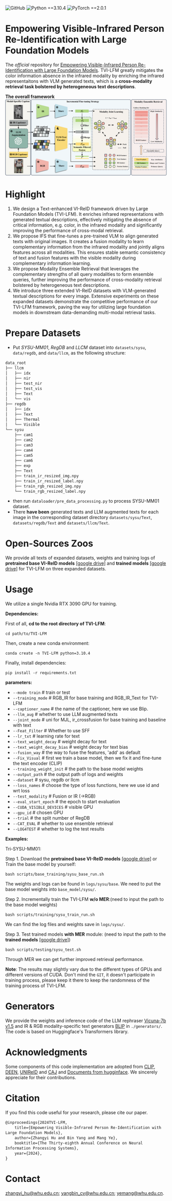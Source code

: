 ![GitHub](https://img.shields.io/badge/license-MIT-green)
![Python ==3.10.4](https://img.shields.io/badge/Python-=3.10.4-blue.svg)
![PyTorch ==2.0.1](https://img.shields.io/badge/PyTorch-=2.0.1-yellow.svg)

# Empowering Visible-Infrared Person Re-Identification with Large Foundation Models

The *official* repository for [Empowering Visible-Infrared Person Re-Identification with Large Foundation Models](https://openreview.net/pdf?id=qQlmONeI5k). TVI-LFM greatly mitigates the color information absence in the infrared modality by enriching the infrared representaitons with VLM generated texts, which is a **cross-modality retrieval task bolstered by heterogeneous text descriptions**.

**The overall framework**
![framework](figs/framework.png)

# Highlight

1. We design a Text-enhanced VI-ReID framework driven by Large Foundation Models (TVI-LFM). It enriches infrared representations with generated textual descriptions, effectively mitigating the absence of critical information, e.g. color, in the infrared modality and significantly improving the performance of cross-modal retrieval.
2. We propose IFS that fine-tunes a pre-trained VLM to align generated texts with original images. It creates a fusion modality to learn complementary information from the infrared modality and jointly aligns features across all modalities. This ensures stable semantic consistency of text and fusion features with the visible modality during complementary information learning.
3. We propose Modality Ensemble Retrieval that leverages the complementary strengths of all query modalities to form ensemble queries, further improving the performance of cross-modality retrieval bolstered by heterogeneous text descriptions.
4. We introduce three extended VI-ReID datasets with VLM-generated textual descriptions for every image. Extensive experiments on these expanded datasets demonstrate the competitive performance of our TVI-LFM framework, paving the way for utilizing large foundation models in downstream data-demanding multi-modal retrieval tasks.

# Prepare Datasets
* Put *SYSU-MM01*, *RegDB* and *LLCM* dataset into `datasets/sysu`, `data/regdb`, and `data/llcm`, as the following structure:
```
data_root
├── llcm
│   ├── idx
│   ├── nir
│   ├── test_nir
│   ├── test_vis
│   ├── Text
│   └── vis
├── regdb
│   ├── idx
│   ├── Text
│   ├── Thermal
│   └── Visible
└── sysu
    ├── cam1
    ├── cam2
    ├── cam3
    ├── cam4
    ├── cam5
    ├── cam6
    ├── exp
    ├── Text
    ├── train_ir_resized_img.npy
    ├── train_ir_resized_label.npy
    ├── train_rgb_resized_img.npy
    └── train_rgb_resized_label.npy
```


* then run `dataloader/pre_data_processing.py` to process SYSU-MM01 dataset.
* There **have been** generated texts and LLM augmented texts for each image in the corresponding dataset directory `datasets/sysu/Text`, `datasets/regdb/Text` and `datasets/llcm/Text`.


# Open-Sources Zoos
We provide all texts of expanded datasets, weights and training logs of **pretrained base VI-ReID models** [[google drive]](https://drive.google.com/drive/folders/1DiyE1ySdWmAiNtWnG01FemZSbl2uR9aP?usp=drive_link) and **trained models** [[google drive]](https://drive.google.com/drive/folders/1CoUks3X7_ORui8Rj-Zxw317YhpKO2-yQ?usp=drive_link) for TVI-LFM on three expanded datasets.

# Usage
We utilize a single Nvidia RTX 3090 GPU for training.

**Dependencies:**

First of all, **cd to the root directory of TVI-LFM**:
```
cd path/to/TVI-LFM
```
Then, create a new conda environment:
```
conda create -n TVI-LFM python=3.10.4
```
Finally, install dependencies:
```
pip install -r requirements.txt
```

**parameters:**

* `--mode train` # train or test
* `--training_mode` # RGB_IR for base training and RGB_IR_Text for TVI-LFM
* `--captioner_name` # the name of the captioner, here we use Blip.
* `--llm_aug` # whether to use LLM augmented texts
* `--joint_mode` # uni for MJL, ir_crossfusion for base training and baseline with text
* `--Feat_Filter` # Whether to use SFF
* `--lr_txt` # learning rate for text
* `--text_weight_decay` # weight decay for text
* `--text_weight_decay_bias` # weight decay for text bias
* `--fusion_way` # the way to fuse the features, 'add' as default
* `--Fix_Visual` # first we train a base model, then we fix it and fine-tune the text encoder (CLIP)
* `--training_weight_init` # the path to the base model weights
* `--output_path` # the output path of logs and weights
* `--dataset` # sysu, regdb or llcm
* `--loss_names` # choose the type of loss functions, here we use id and wrt loss
* `--test_modality`  # Fusion or IR (->RGB)
* `--eval_start_epoch` # the epoch to start evaluation
* `--CUDA_VISIBLE_DEVICES` # visible GPU
* `--gpu_id` # chosen GPU
* `--trial` # the split number of RegDB
* `--CAT_EVAL` # whether to use ensemble retrieval
* `--LOG4TEST` # whether to log the test results


**Examples:**

Tri-SYSU-MM01:

Step 1. Download the **pretrained base VI-ReID models** [[google drive]](https://drive.google.com/drive/folders/1DiyE1ySdWmAiNtWnG01FemZSbl2uR9aP?usp=drive_link) or Train the base model by yourself:
```shell
bash scripts/base_training/sysu_base_run.sh
```
The weights and logs can be found in `logs/sysu/base`.
We need to put the base model weights into `base_model/sysu/`.

Step 2. Incrementally train the TVI-LFM **w/o MER**:(need to input the path to the base model weights)
```shell
bash scripts/training/sysu_train_run.sh
```
We can find the log files and weights save in `logs/sysu/`. 

Step 3. Test trained models **with MER** module: (need to input the path to the **trained models** [[google drive]](https://drive.google.com/drive/folders/1CoUks3X7_ORui8Rj-Zxw317YhpKO2-yQ?usp=drive_link))
```shell
bash scripts/testing/sysu_test.sh
```
Through MER we can get further improved retrieval performance.


**Note**: The results may slightly vary due to the different types of GPUs and different versions of CUDA. Don't mind the `GIT`, it doesn't participate in training process, please keep it there to keep the randomness of the training process of TVI-LFM.

# Generators
We provide the weights and inference code of the LLM rephraser [Vicuna-7b v1.5](https://huggingface.co/lmsys/vicuna-7b-v1.5) and IR & RGB modality-specific text generators [BLIP](https://huggingface.co/Salesforce/blip-image-captioning-large) in `./generators/`. The code is based on Huggingface's Transformers library.

# Acknowledgments

Some components of this code implementation are adopted from [CLIP](https://github.com/openai/CLIP), [DEEN](https://github.com/ZYK100/LLCM), [UNIReID](https://github.com/ccq195/UNIReID) and [CAJ](https://github.com/zesenwu23/caj) and [Documents from hugginface](https://huggingface.co/docs/transformers/main/en/tasks/image_captioning). We sincerely appreciate for their contributions.


# Citation
If you find this code useful for your research, please cite our paper.

```
@inproceedings{2024TVI-LFM,
    title={Empowering Visible-Infrared Person Re-Identification with Large Foundation Models},
    author={Zhangyi Hu and Bin Yang and Mang Ye},
    booktitle={The Thirty-eighth Annual Conference on Neural Information Processing Systems},
    year={2024},
}
```

# Contact
zhangyi_hu@whu.edu.cn; yangbin_cv@whu.edu.cn; yemang@whu.edu.cn.

